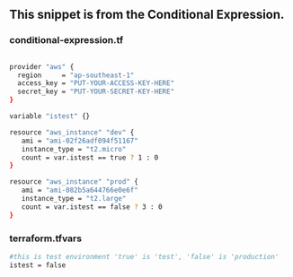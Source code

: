 ## This snippet is from the Conditional Expression.

### conditional-expression.tf

```sh

provider "aws" {
  region     = "ap-southeast-1"
  access_key = "PUT-YOUR-ACCESS-KEY-HERE"
  secret_key = "PUT-YOUR-SECRET-KEY-HERE"
}

variable "istest" {}

resource "aws_instance" "dev" {
   ami = "ami-02f26adf094f51167"
   instance_type = "t2.micro"
   count = var.istest == true ? 1 : 0
}

resource "aws_instance" "prod" {
   ami = "ami-082b5a644766e0e6f"
   instance_type = "t2.large"
   count = var.istest == false ? 3 : 0
}
```

### terraform.tfvars
```sh
#this is test environment 'true' is 'test', 'false' is 'production'
istest = false
```
